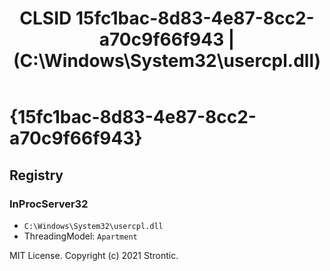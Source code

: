 ﻿---
title: "CLSID 15fc1bac-8d83-4e87-8cc2-a70c9f66f943 | (C:\\Windows\\System32\\usercpl.dll)"
excerpt: What is COM-Object CLSID 15fc1bac-8d83-4e87-8cc2-a70c9f66f943?
---

# {15fc1bac-8d83-4e87-8cc2-a70c9f66f943}


## Registry


### InProcServer32

* `C:\Windows\System32\usercpl.dll`
* ThreadingModel: `Apartment`

MIT License. Copyright (c) 2021 Strontic.


